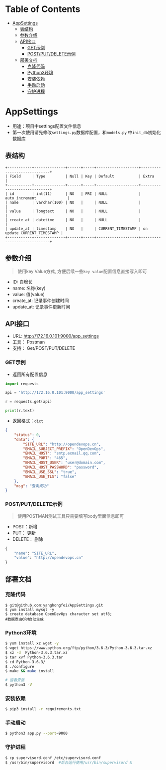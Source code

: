 Table of Contents
=================

   * [AppSettings](#appsettings)
      * [表结构](#表结构)
      * [参数介绍](#参数介绍)
      * [API接口](#api接口)
         * [GET示例](#get示例)
         * [POST/PUT/DELETE示例](#postputdelete示例)
      * [部署文档](#部署文档)
         * [克隆代码](#克隆代码)
         * [Python3环境](#python3环境)
         * [安装依赖](#安装依赖)
         * [手动启动](#手动启动)
         * [守护进程](#守护进程)


# AppSettings
- 用途：项目中settings配置文件信息
- 第一次使用请先修改`settings.py`数据库配置，和`models.py` 中`init_db`初始化数据库

## 表结构
```mysql=
+-----------+--------------+------+-----+-------------------+-----------------------------+
| Field     | Type         | Null | Key | Default           | Extra                       |
+-----------+--------------+------+-----+-------------------+-----------------------------+
| id        | int(11)      | NO   | PRI | NULL              | auto_increment              |
| name      | varchar(100) | NO   |     | NULL              |                             |
| value     | longtext     | NO   |     | NULL              |                             |
| create_at | datetime     | NO   |     | NULL              |                             |
| update_at | timestamp    | NO   |     | CURRENT_TIMESTAMP | on update CURRENT_TIMESTAMP |
+-----------+--------------+------+-----+-------------------+-----------------------------+
```

## 参数介绍
> 使用key Value方式, 方便后续一些`key value`配置信息直接写入即可
- ID: 自增长
- name: 名称(key)
- value: 值(value)
- create_at: 记录事件创建时间
- update_at: 记录事件更新时间

## API接口
- URL: http://172.16.0.101:9000/app_settings
- 工具： Postman
- 支持： Get/POST/PUT/DELETE

### GET示例
- 返回所有配置信息
```python
import requests

api = 'http://172.16.0.101:9000/app_settings'

r = requests.get(api)

print(r.text)

```
-  返回格式：`dict`
```json
{
    "status": 0,
    "data": {
        "SITE_URL": "http://opendevops.cn",
        "EMAIL_SUBJECT_PREFIX": "OpenDevOps",
        "EMAIL_HOST": "smtp.exmail.qq.com",
        "EMAIL_PORT": "465",
        "EMAIL_HOST_USER": "user@domain.com",
        "EMAIL_HOST_PASSWORD": "password",
        "EMAIL_USE_SSL": "true",
        "EMAIL_USE_TLS": "false"
    },
    "msg": "查询成功"
}
```

### POST/PUT/DELETE示例
> 使用POSTMAN测试工具只需要填写body里面信息即可
- POST：新增
- PUT： 更新
- DELETE： 删除

```python
{
    "name": "SITE_URL",
    "value": "http://opendevops.cn"
}
```

## 部署文档
### 克隆代码
```shell
$ git@github.com:yanghongfei/AppSettings.git
$ yum install mysql -y
$ create database OpenDevOps character set utf8;
#数据表由ORM自动生成
```

### Python3环境
```bash
$ yum install xz wget -y
$ wget https://www.python.org/ftp/python/3.6.3/Python-3.6.3.tar.xz
$ xz -d  Python-3.6.3.tar.xz
$ tar xvf Python-3.6.3.tar
$ cd Python-3.6.3/
$ ./configure
$ make && make install

# 查看安装
$ python3 -V
```

### 安装依赖
```bash
$ pip3 install -r requirements.txt
```

### 手动启动
```bash
$ python3 app.py --port=9000
```

### 守护进程
```bash
$ cp supervisord.conf /etc/supervisord.conf
$ /usr/bin/supervisord  #后台运行使用/usr/bin/supervisord &

```
